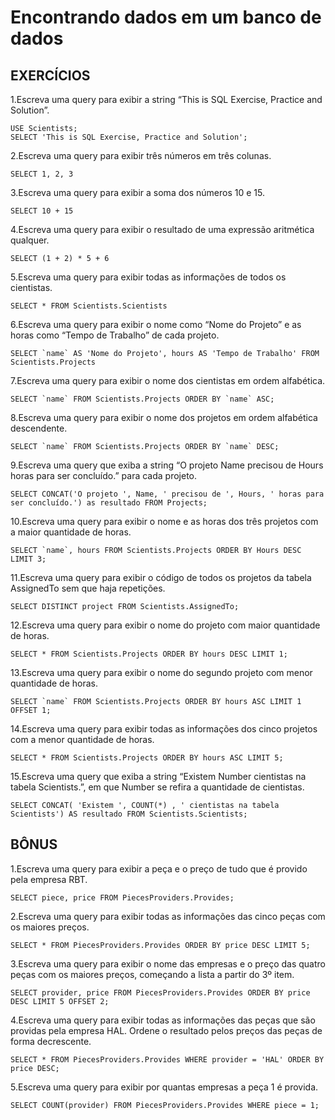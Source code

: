 # Encontrando dados em um banco de dados

## EXERCÍCIOS

1.Escreva uma query para exibir a string “This is SQL Exercise, Practice and Solution”.

    USE Scientists;
    SELECT 'This is SQL Exercise, Practice and Solution';

2.Escreva uma query para exibir três números em três colunas.

    SELECT 1, 2, 3

3.Escreva uma query para exibir a soma dos números 10 e 15.

    SELECT 10 + 15

4.Escreva uma query para exibir o resultado de uma expressão aritmética qualquer.

    SELECT (1 + 2) * 5 + 6

5.Escreva uma query para exibir todas as informações de todos os cientistas.

    SELECT * FROM Scientists.Scientists

6.Escreva uma query para exibir o nome como “Nome do Projeto” e as horas como “Tempo de Trabalho” de cada projeto.

    SELECT `name` AS 'Nome do Projeto', hours AS 'Tempo de Trabalho' FROM Scientists.Projects

7.Escreva uma query para exibir o nome dos cientistas em ordem alfabética.

    SELECT `name` FROM Scientists.Projects ORDER BY `name` ASC;

8.Escreva uma query para exibir o nome dos projetos em ordem alfabética descendente.

    SELECT `name` FROM Scientists.Projects ORDER BY `name` DESC;

9.Escreva uma query que exiba a string “O projeto Name precisou de Hours horas para ser concluído.” para cada projeto.

    SELECT CONCAT('O projeto ', Name, ' precisou de ', Hours, ' horas para ser concluído.') as resultado FROM Projects;

10.Escreva uma query para exibir o nome e as horas dos três projetos com a maior quantidade de horas.

    SELECT `name`, hours FROM Scientists.Projects ORDER BY Hours DESC LIMIT 3;

11.Escreva uma query para exibir o código de todos os projetos da tabela AssignedTo sem que haja repetições.

    SELECT DISTINCT project FROM Scientists.AssignedTo;

12.Escreva uma query para exibir o nome do projeto com maior quantidade de horas.

    SELECT * FROM Scientists.Projects ORDER BY hours DESC LIMIT 1;

13.Escreva uma query para exibir o nome do segundo projeto com menor quantidade de horas.

    SELECT `name` FROM Scientists.Projects ORDER BY hours ASC LIMIT 1 OFFSET 1;

14.Escreva uma query para exibir todas as informações dos cinco projetos com a menor quantidade de horas.

    SELECT * FROM Scientists.Projects ORDER BY hours ASC LIMIT 5;

15.Escreva uma query que exiba a string “Existem Number cientistas na tabela Scientists.”, em que Number se refira a quantidade de cientistas.

    SELECT CONCAT( 'Existem ', COUNT(*) , ' cientistas na tabela Scientists') AS resultado FROM Scientists.Scientists;


## BÔNUS

1.Escreva uma query para exibir a peça e o preço de tudo que é provido pela empresa RBT.

    SELECT piece, price FROM PiecesProviders.Provides;

2.Escreva uma query para exibir todas as informações das cinco peças com os maiores preços.

    SELECT * FROM PiecesProviders.Provides ORDER BY price DESC LIMIT 5;

3.Escreva uma query para exibir o nome das empresas e o preço das quatro peças com os maiores preços, começando a lista a partir do 3º item.

    SELECT provider, price FROM PiecesProviders.Provides ORDER BY price DESC LIMIT 5 OFFSET 2;

4.Escreva uma query para exibir todas as informações das peças que são providas pela empresa HAL. Ordene o resultado pelos preços das peças de forma decrescente.

    SELECT * FROM PiecesProviders.Provides WHERE provider = 'HAL' ORDER BY price DESC;

5.Escreva uma query para exibir por quantas empresas a peça 1 é provida.

    SELECT COUNT(provider) FROM PiecesProviders.Provides WHERE piece = 1;